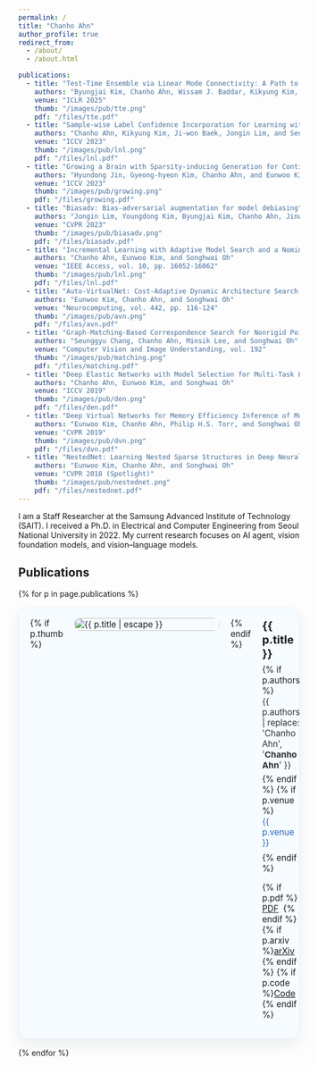 ```yaml
---
permalink: /
title: "Chanho Ahn"
author_profile: true
redirect_from: 
  - /about/
  - /about.html

publications:
  - title: "Test-Time Ensemble via Linear Mode Connectivity: A Path to Better Adaptation"
    authors: "Byungjai Kim, Chanho Ahn, Wissam J. Baddar, Kikyung Kim, Huijin Lee, Saehyun Ahn, Seungju Han, Sungjoo Suh, and Eunho Yang"
    venue: "ICLR 2025"
    thumb: "/images/pub/tte.png"
    pdf: "/files/tte.pdf"
  - title: "Sample-wise Label Confidence Incorporation for Learning with Noisy Labels"
    authors: "Chanho Ahn, Kikyung Kim, Ji-won Baek, Jongin Lim, and Seungju Han"
    venue: "ICCV 2023"
    thumb: "/images/pub/lnl.png"
    pdf: "/files/lnl.pdf"
  - title: "Growing a Brain with Sparsity-inducing Generation for Continual Learning"
    authors: "Hyundong Jin, Gyeong-hyeon Kim, Chanho Ahn, and Eunwoo Kim"
    venue: "ICCV 2023"
    thumb: "/images/pub/growing.png"
    pdf: "/files/growing.pdf"
  - title: "Biasadv: Bias-adversarial augmentation for model debiasing"
    authors: "Jongin Lim, Youngdong Kim, Byungjai Kim, Chanho Ahn, Jinwoo Shin, Eunho Yang, and Seungju Han"
    venue: "CVPR 2023"
    thumb: "/images/pub/biasadv.png"
    pdf: "/files/biasadv.pdf"
  - title: "Incremental Learning with Adaptive Model Search and a Nominal Loss Model"
    authors: "Chanho Ahn, Eunwoo Kim, and Songhwai Oh"
    venue: "IEEE Access, vol. 10, pp. 16052-16062"
    thumb: "/images/pub/lnl.png"
    pdf: "/files/lnl.pdf"
  - title: "Auto-VirtualNet: Cost-Adaptive Dynamic Architecture Search for Multi-task Learning"
    authors: "Eunwoo Kim, Chanho Ahn, and Songhwai Oh"
    venue: "Neurocomputing, vol. 442, pp. 116-124"
    thumb: "/images/pub/avn.png"
    pdf: "/files/avn.pdf"
  - title: "Graph-Matching-Based Correspondence Search for Nonrigid Point Cloud Registration"
    authors: "Seunggyu Chang, Chanho Ahn, Minsik Lee, and Songhwai Oh"
    venue: "Computer Vision and Image Understanding, vol. 192"
    thumb: "/images/pub/matching.png"
    pdf: "/files/matching.pdf"
  - title: "Deep Elastic Networks with Model Selection for Multi-Task Learning"
    authors: "Chanho Ahn, Eunwoo Kim, and Songhwai Oh"
    venue: "ICCV 2019"
    thumb: "/images/pub/den.png"
    pdf: "/files/den.pdf"
  - title: "Deep Virtual Networks for Memory Efficiency Inference of Multiple Tasks"
    authors: "Eunwoo Kim, Chanho Ahn, Philip H.S. Torr, and Songhwai Oh"
    venue: "CVPR 2019"
    thumb: "/images/pub/dvn.png"
    pdf: "/files/dvn.pdf"
  - title: "NestedNet: Learning Nested Sparse Structures in Deep Neural Networks"
    authors: "Eunwoo Kim, Chanho Ahn, and Songhwai Oh"
    venue: "CVPR 2018 (Spotlight)"
    thumb: "/images/pub/nestednet.png"
    pdf: "/files/nestednet.pdf"
---
```

<style>
.pub-card{
  display:flex; gap:1.25rem; align-items:flex-start;
  padding:1.1rem 1.25rem; background:#f6fbff;
  border:1px solid #e7f1ff; border-radius:18px;
  box-shadow:0 10px 24px rgba(30,60,90,.08); margin:1rem 0; font-size: 0.95rem;
}
.pub-card__img{ flex:0 0 260px; }
.pub-card__img img{ width:100%; height:auto; border-radius:14px; }
.pub-title{ margin:.1rem 0 .4rem; font-size:1.25rem; line-height:1.25; }
.pub-authors{ opacity:.9; margin-bottom:.35rem; }
.pub-venue{ color:#2761c0; margin-bottom:.5rem; }
.pub-links a{ display:inline-block; margin-right:.5rem; }
@media (max-width: 900px){
  .pub-card{ flex-direction:column; }
  .pub-card__img{ flex:0 0 auto; }
}
</style>

I am a Staff Researcher at the Samsung Advanced Institute of Technology (SAIT). I received a Ph.D. in Electrical and Computer Engineering from Seoul National University in 2022. My current research focuses on AI agent, vision foundation models, and vision–language models.

<h2 id="publications">Publications</h2>
{% for p in page.publications %}
  <div class="pub-card">
    {% if p.thumb %}
    <div class="pub-card__img">
      <img src="{{ p.thumb }}" alt="{{ p.title | escape }}">
    </div>
    {% endif %}
    <div class="pub-card__body">
      <h3 class="pub-title">{{ p.title }}</h3>
      {% if p.authors %}<div class="pub-authors">{{ p.authors | replace: 'Chanho Ahn', '<strong>Chanho Ahn</strong>' }}</div>{% endif %}
      {% if p.venue %}<div class="pub-venue">{{ p.venue }}</div>{% endif %}
      <p class="pub-links">
        {% if p.pdf %}<a class="btn btn--primary" href="{{ p.pdf }}">PDF</a>{% endif %}
        {% if p.arxiv %}<a class="btn" href="{{ p.arxiv }}">arXiv</a>{% endif %}
        {% if p.code %}<a class="btn" href="{{ p.code }}">Code</a>{% endif %}
      </p>
    </div>
  </div>
{% endfor %}
